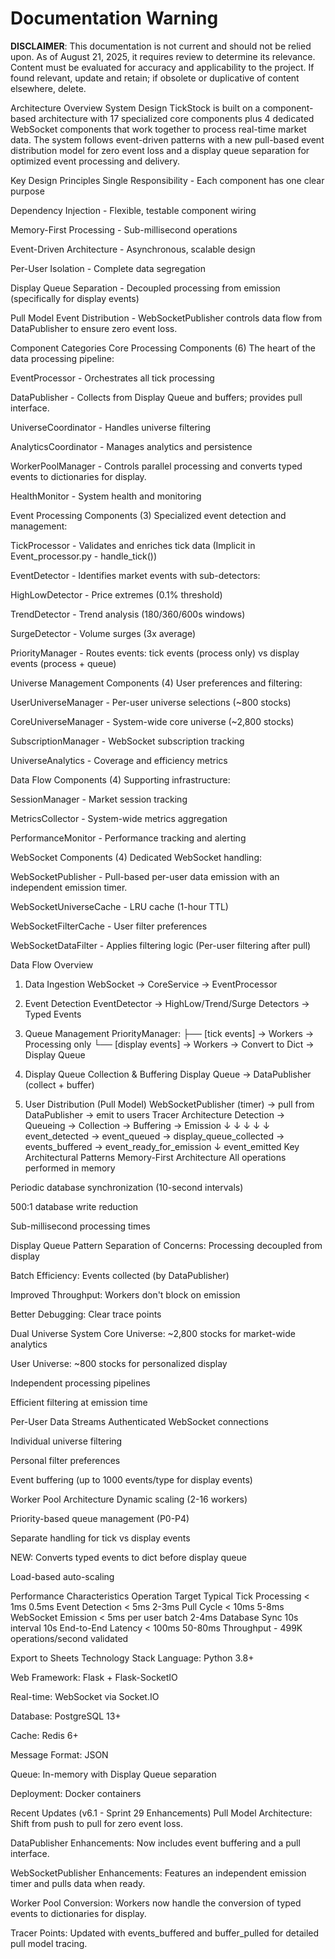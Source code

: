 # Documentation Warning
**DISCLAIMER**: This documentation is not current and should not be relied upon. As of August 21, 2025, it requires review to determine its relevance. Content must be evaluated for accuracy and applicability to the project. If found relevant, update and retain; if obsolete or duplicative of content elsewhere, delete.



Architecture Overview
System Design
TickStock is built on a component-based architecture with 17 specialized core components plus 4 dedicated WebSocket components that work together to process real-time market data. The system follows event-driven patterns with a new pull-based event distribution model for zero event loss and a display queue separation for optimized event processing and delivery.

Key Design Principles
Single Responsibility - Each component has one clear purpose

Dependency Injection - Flexible, testable component wiring

Memory-First Processing - Sub-millisecond operations

Event-Driven Architecture - Asynchronous, scalable design

Per-User Isolation - Complete data segregation

Display Queue Separation - Decoupled processing from emission (specifically for display events)

Pull Model Event Distribution - WebSocketPublisher controls data flow from DataPublisher to ensure zero event loss.

Component Categories
Core Processing Components (6)
The heart of the data processing pipeline:

EventProcessor - Orchestrates all tick processing

DataPublisher - Collects from Display Queue and buffers; provides pull interface.

UniverseCoordinator - Handles universe filtering

AnalyticsCoordinator - Manages analytics and persistence

WorkerPoolManager - Controls parallel processing and converts typed events to dictionaries for display.

HealthMonitor - System health and monitoring

Event Processing Components (3)
Specialized event detection and management:

TickProcessor - Validates and enriches tick data (Implicit in Event_processor.py - handle_tick())

EventDetector - Identifies market events with sub-detectors:

HighLowDetector - Price extremes (0.1% threshold)

TrendDetector - Trend analysis (180/360/600s windows)

SurgeDetector - Volume surges (3x average)

PriorityManager - Routes events: tick events (process only) vs display events (process + queue)

Universe Management Components (4)
User preferences and filtering:

UserUniverseManager - Per-user universe selections (~800 stocks)

CoreUniverseManager - System-wide core universe (~2,800 stocks)

SubscriptionManager - WebSocket subscription tracking

UniverseAnalytics - Coverage and efficiency metrics

Data Flow Components (4)
Supporting infrastructure:

SessionManager - Market session tracking

MetricsCollector - System-wide metrics aggregation

PerformanceMonitor - Performance tracking and alerting

WebSocket Components (4)
Dedicated WebSocket handling:

WebSocketPublisher - Pull-based per-user data emission with an independent emission timer.

WebSocketUniverseCache - LRU cache (1-hour TTL)

WebSocketFilterCache - User filter preferences

WebSocketDataFilter - Applies filtering logic (Per-user filtering after pull)

Data Flow Overview
1. Data Ingestion
    WebSocket → CoreService → EventProcessor

2. Event Detection
    EventDetector → HighLow/Trend/Surge Detectors → Typed Events

3. Queue Management
    PriorityManager:
    ├── [tick events] → Workers → Processing only
    └── [display events] → Workers → Convert to Dict → Display Queue

4. Display Queue Collection & Buffering
    Display Queue → DataPublisher (collect + buffer)

5. User Distribution (Pull Model)
    WebSocketPublisher (timer) → pull from DataPublisher → emit to users
Tracer Architecture
Detection → Queueing → Collection → Buffering → Emission
    ↓         ↓            ↓             ↓           ↓
event_detected → event_queued → display_queue_collected → events_buffered → event_ready_for_emission
                                                                                                ↓
                                                                                        event_emitted
Key Architectural Patterns
Memory-First Architecture
All operations performed in memory

Periodic database synchronization (10-second intervals)

500:1 database write reduction

Sub-millisecond processing times

Display Queue Pattern
Separation of Concerns: Processing decoupled from display

Batch Efficiency: Events collected (by DataPublisher)

Improved Throughput: Workers don't block on emission

Better Debugging: Clear trace points

Dual Universe System
Core Universe: ~2,800 stocks for market-wide analytics

User Universe: ~800 stocks for personalized display

Independent processing pipelines

Efficient filtering at emission time

Per-User Data Streams
Authenticated WebSocket connections

Individual universe filtering

Personal filter preferences

Event buffering (up to 1000 events/type for display events)

Worker Pool Architecture
Dynamic scaling (2-16 workers)

Priority-based queue management (P0-P4)

Separate handling for tick vs display events

NEW: Converts typed events to dict before display queue

Load-based auto-scaling

Performance Characteristics
Operation	Target	Typical
Tick Processing	< 1ms	0.5ms
Event Detection	< 5ms	2-3ms
Pull Cycle	< 10ms	5-8ms
WebSocket Emission	< 5ms per user batch	2-4ms
Database Sync	10s interval	10s
End-to-End Latency	< 100ms	50-80ms
Throughput	-	499K operations/second validated

Export to Sheets
Technology Stack
Language: Python 3.8+

Web Framework: Flask + Flask-SocketIO

Real-time: WebSocket via Socket.IO

Database: PostgreSQL 13+

Cache: Redis 6+

Message Format: JSON

Queue: In-memory with Display Queue separation

Deployment: Docker containers

Recent Updates (v6.1 - Sprint 29 Enhancements)
Pull Model Architecture: Shift from push to pull for zero event loss.

DataPublisher Enhancements: Now includes event buffering and a pull interface.

WebSocketPublisher Enhancements: Features an independent emission timer and pulls data when ready.

Worker Pool Conversion: Workers now handle the conversion of typed events to dictionaries for display.

Tracer Points: Updated with events_buffered and buffer_pulled for detailed pull model tracing.

